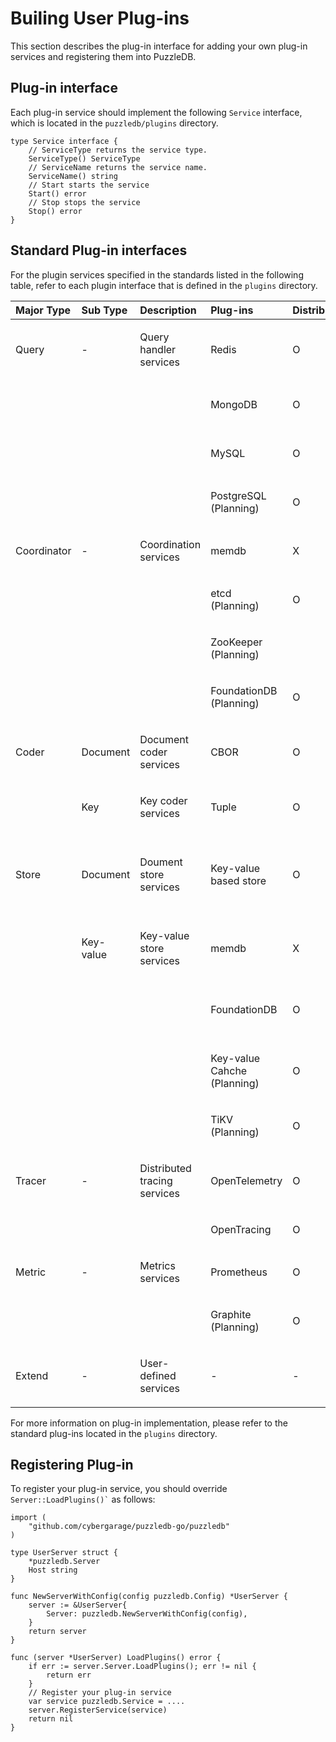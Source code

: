 # Builing User Plug-ins

This section describes the plug-in interface for adding your own plug-in services and registering them into PuzzleDB.

## Plug-in interface

Each plug-in service should implement the following `Service` interface, which is located in the `puzzledb/plugins` directory.

    type Service interface {
        // ServiceType returns the service type.
        ServiceType() ServiceType
        // ServiceName returns the service name.
        ServiceName() string
        // Start starts the service
        Start() error
        // Stop stops the service
        Stop() error
    }

## Standard Plug-in interfaces

For the plugin services specified in the standards listed in the following table, refer to each plugin interface that is defined in the `plugins` directory.

<table style="width:100%;">
<colgroup>
<col style="width: 16%" />
<col style="width: 16%" />
<col style="width: 16%" />
<col style="width: 16%" />
<col style="width: 16%" />
<col style="width: 16%" />
</colgroup>
<thead>
<tr class="header">
<th style="text-align: left;">Major Type</th>
<th style="text-align: left;">Sub Type</th>
<th style="text-align: left;">Description</th>
<th style="text-align: left;">Plug-ins</th>
<th style="text-align: left;">Distributed</th>
<th style="text-align: left;">Dependency</th>
</tr>
</thead>
<tbody>
<tr class="odd">
<td style="text-align: left;"><p>Query</p></td>
<td style="text-align: left;"><p>-</p></td>
<td style="text-align: left;"><p>Query handler services</p></td>
<td style="text-align: left;"><p>Redis</p></td>
<td style="text-align: left;"><p>O</p></td>
<td style="text-align: left;"><p>Store (Document)</p></td>
</tr>
<tr class="even">
<td style="text-align: left;"></td>
<td style="text-align: left;"></td>
<td style="text-align: left;"></td>
<td style="text-align: left;"><p>MongoDB</p></td>
<td style="text-align: left;"><p>O</p></td>
<td style="text-align: left;"><p>Store (Document)</p></td>
</tr>
<tr class="odd">
<td style="text-align: left;"></td>
<td style="text-align: left;"></td>
<td style="text-align: left;"></td>
<td style="text-align: left;"><p>MySQL</p></td>
<td style="text-align: left;"><p>O</p></td>
<td style="text-align: left;"><p>Store (Document)</p></td>
</tr>
<tr class="even">
<td style="text-align: left;"></td>
<td style="text-align: left;"></td>
<td style="text-align: left;"></td>
<td style="text-align: left;"><p>PostgreSQL (Planning)</p></td>
<td style="text-align: left;"><p>O</p></td>
<td style="text-align: left;"><p>Store (Document)</p></td>
</tr>
<tr class="odd">
<td style="text-align: left;"><p>Coordinator</p></td>
<td style="text-align: left;"><p>-</p></td>
<td style="text-align: left;"><p>Coordination services</p></td>
<td style="text-align: left;"><p>memdb</p></td>
<td style="text-align: left;"><p>X</p></td>
<td style="text-align: left;"><p>-</p></td>
</tr>
<tr class="even">
<td style="text-align: left;"></td>
<td style="text-align: left;"></td>
<td style="text-align: left;"></td>
<td style="text-align: left;"><p>etcd (Planning)</p></td>
<td style="text-align: left;"><p>O</p></td>
<td style="text-align: left;"><p>-</p></td>
</tr>
<tr class="odd">
<td style="text-align: left;"></td>
<td style="text-align: left;"></td>
<td style="text-align: left;"></td>
<td style="text-align: left;"><p>ZooKeeper (Planning)</p></td>
<td style="text-align: left;"></td>
<td style="text-align: left;"></td>
</tr>
<tr class="even">
<td style="text-align: left;"></td>
<td style="text-align: left;"></td>
<td style="text-align: left;"></td>
<td style="text-align: left;"><p>FoundationDB (Planning)</p></td>
<td style="text-align: left;"><p>O</p></td>
<td style="text-align: left;"><p>-</p></td>
</tr>
<tr class="odd">
<td style="text-align: left;"><p>Coder</p></td>
<td style="text-align: left;"><p>Document</p></td>
<td style="text-align: left;"><p>Document coder services</p></td>
<td style="text-align: left;"><p>CBOR</p></td>
<td style="text-align: left;"><p>O</p></td>
<td style="text-align: left;"><p>-</p></td>
</tr>
<tr class="even">
<td style="text-align: left;"></td>
<td style="text-align: left;"><p>Key</p></td>
<td style="text-align: left;"><p>Key coder services</p></td>
<td style="text-align: left;"><p>Tuple</p></td>
<td style="text-align: left;"><p>O</p></td>
<td style="text-align: left;"><p>-</p></td>
</tr>
<tr class="odd">
<td style="text-align: left;"><p>Store</p></td>
<td style="text-align: left;"><p>Document</p></td>
<td style="text-align: left;"><p>Doument store services</p></td>
<td style="text-align: left;"><p>Key-value based store</p></td>
<td style="text-align: left;"><p>O</p></td>
<td style="text-align: left;"><p>Store (Key-value), Coder (Document), Coder (Key)</p></td>
</tr>
<tr class="even">
<td style="text-align: left;"></td>
<td style="text-align: left;"><p>Key-value</p></td>
<td style="text-align: left;"><p>Key-value store services</p></td>
<td style="text-align: left;"><p>memdb</p></td>
<td style="text-align: left;"><p>X</p></td>
<td style="text-align: left;"><p>Coder (Document), Coder (Key)</p></td>
</tr>
<tr class="odd">
<td style="text-align: left;"></td>
<td style="text-align: left;"></td>
<td style="text-align: left;"></td>
<td style="text-align: left;"><p>FoundationDB</p></td>
<td style="text-align: left;"><p>O</p></td>
<td style="text-align: left;"><p>Coder (Document), Coder (Key)</p></td>
</tr>
<tr class="even">
<td style="text-align: left;"></td>
<td style="text-align: left;"></td>
<td style="text-align: left;"></td>
<td style="text-align: left;"><p>Key-value Cahche (Planning)</p></td>
<td style="text-align: left;"><p>O</p></td>
<td style="text-align: left;"><p>Store (Key-value), Coordinator</p></td>
</tr>
<tr class="odd">
<td style="text-align: left;"></td>
<td style="text-align: left;"></td>
<td style="text-align: left;"></td>
<td style="text-align: left;"><p>TiKV (Planning)</p></td>
<td style="text-align: left;"><p>O</p></td>
<td style="text-align: left;"><p>-</p></td>
</tr>
<tr class="even">
<td style="text-align: left;"><p>Tracer</p></td>
<td style="text-align: left;"><p>-</p></td>
<td style="text-align: left;"><p>Distributed tracing services</p></td>
<td style="text-align: left;"><p>OpenTelemetry</p></td>
<td style="text-align: left;"><p>O</p></td>
<td style="text-align: left;"></td>
</tr>
<tr class="odd">
<td style="text-align: left;"></td>
<td style="text-align: left;"></td>
<td style="text-align: left;"></td>
<td style="text-align: left;"><p>OpenTracing</p></td>
<td style="text-align: left;"><p>O</p></td>
<td style="text-align: left;"></td>
</tr>
<tr class="even">
<td style="text-align: left;"><p>Metric</p></td>
<td style="text-align: left;"><p>-</p></td>
<td style="text-align: left;"><p>Metrics services</p></td>
<td style="text-align: left;"><p>Prometheus</p></td>
<td style="text-align: left;"><p>O</p></td>
<td style="text-align: left;"></td>
</tr>
<tr class="odd">
<td style="text-align: left;"></td>
<td style="text-align: left;"></td>
<td style="text-align: left;"></td>
<td style="text-align: left;"><p>Graphite (Planning)</p></td>
<td style="text-align: left;"><p>O</p></td>
<td style="text-align: left;"></td>
</tr>
<tr class="even">
<td style="text-align: left;"><p>Extend</p></td>
<td style="text-align: left;"><p>-</p></td>
<td style="text-align: left;"><p>User-defined services</p></td>
<td style="text-align: left;"><p>-</p></td>
<td style="text-align: left;"><p>-</p></td>
<td style="text-align: left;"><p>-</p></td>
</tr>
</tbody>
</table>

For more information on plug-in implementation, please refer to the standard plug-ins located in the `plugins` directory.

## Registering Plug-in

To register your plug-in service, you should override `` Server::LoadPlugins()` `` as follows:

    import (
        "github.com/cybergarage/puzzledb-go/puzzledb"
    )

    type UserServer struct {
        *puzzledb.Server
        Host string
    }

    func NewServerWithConfig(config puzzledb.Config) *UserServer {
        server := &UserServer{
            Server: puzzledb.NewServerWithConfig(config),
        }
        return server
    }

    func (server *UserServer) LoadPlugins() error {
        if err := server.Server.LoadPlugins(); err != nil {
            return err
        }
        // Register your plug-in service
        var service puzzledb.Service = ....
        server.RegisterService(service)
        return nil
    }
